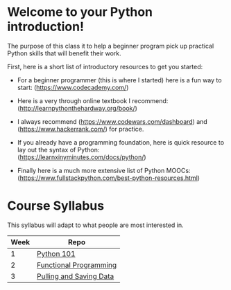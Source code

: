 # Welcome to your Python introduction!

The purpose of this class it to help a beginner program pick up practical Python skills that will benefit their work.

First, here is a short list of introductory resources to get you started:

* For a beginner programmer (this is where I started) here is a fun way to start: (https://www.codecademy.com/)

* Here is a very through online textbook I recommend: (http://learnpythonthehardway.org/book/)

* I always recommend (https://www.codewars.com/dashboard) and (https://www.hackerrank.com/) for practice.  

* If you already have a programming foundation, here is quick resource to lay out the syntax of Python: (https://learnxinyminutes.com/docs/python/)

* Finally here is a much more extensive list of Python MOOCs: (https://www.fullstackpython.com/best-python-resources.html)

# Course Syllabus

This syllabus will adapt to what people are most interested in.

| Week | Repo |
|---|---|
| 1 | [Python 101](Python_101) |
| 2 | [Functional Programming](Python_101) |
| 3 | [Pulling and Saving Data](Pandas_Ingest_and_Regergitate) |
